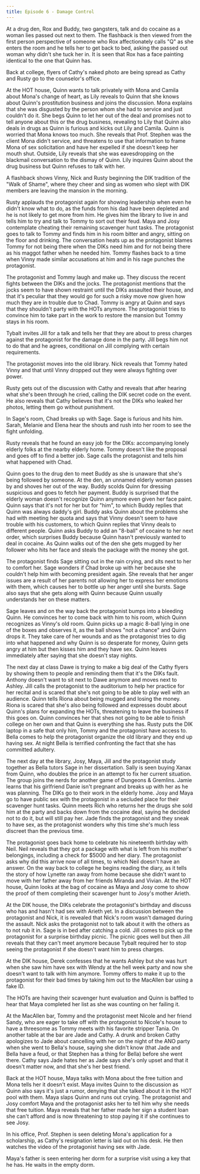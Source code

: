 ```yaml
---
title: Episode 6 - Damage Control
---
```


At a drug den, Rox and Buddy, two gangsters, talk and do cocaine as a woman lies passed out next to them. The flashback is then viewed from the first person perspective of someone who Rox affectionately calls "Q" as she enters the room and he tells her to get back to bed, asking the passed out woman why didn't she tuck her in. It is seen that Rox has a face painting identical to the one that Quinn has.

Back at college, flyers of Cathy's naked photo are being spread as Cathy and Rusty go to the counselor's office.

At the HOT house, Quinn wants to talk privately with Mona and Camila about Mona's change of heart, as Lily reveals to Quinn that she knows about Quinn's prostitution business and joins the discussion. Mona explains that she was disgusted by the person whom she had to service and just couldn't do it. She begs Quinn to let her out of the deal and promises not to tell anyone about this or the drug business, revealing to Lily that Quinn also deals in drugs as Quinn is furious and kicks out Lily and Camila. Quinn is worried that Mona knows too much. She reveals that Prof. Stephen was the client Mona didn't service, and threatens to use that information to frame Mona of sex solicitation and have her expelled if she doesn't keep her mouth shut. Outside, Lily reveals that she was eavesdropping on the blackmail conversation to the dismay of Quinn. Lily inquires Quinn about the drug business but Quinn refuses to talk with her.

A flashback shows Vinny, Nick and Rusty beginning the DIK tradition of the "Walk of Shame", where they cheer and sing as women who slept with DIK members are leaving the mansion in the morning.

Rusty applauds the protagonist again for showing leadership when even he didn't know what to do, as the funds from his dad have been depleted and he is not likely to get more from him. He gives him the library to live in and tells him to try and talk to Tommy to sort out their feud. Maya and Josy contemplate cheating their remaining scavenger hunt tasks. The protagonist goes to talk to Tommy and finds him in his room bitter and angry, sitting on the floor and drinking. The conversation heats up as the protagonist blames Tommy for not being there when the DIKs need him and for not being there as his maggot father when he needed him. Tommy flashes back to a time when Vinny made similar accusations at him and in his rage punches the protagonist.

The protagonist and Tommy laugh and make up. They discuss the recent fights between the DIKs and the jocks. The protagonist mentions that the jocks seem to have shown restraint until the DIKs assaulted their house, and that it's peculiar that they would go for such a risky move now given how much they are in trouble due to Chad. Tommy is angry at Quinn and says that they shouldn't party with the HOTs anymore. The protagonist tries to convince him to take part in the work to restore the mansion but Tommy stays in his room.

Tybalt invites Jill for a talk and tells her that they are about to press charges against the protagonist for the damage done in the party. Jill begs him not to do that and he agrees, conditional on Jill complying with certain requirements.

The protagonist moves into the old library. Nick reveals that Tommy hated Vinny and that until Vinny dropped out they were always fighting over power.

Rusty gets out of the discussion with Cathy and reveals that after hearing what she's been through he cried, calling the DIK secret code on the event. He also reveals that Cathy believes that it's not the DIKs who leaked her photos, letting them go without punishment.

In Sage's room, Chad breaks up with Sage. Sage is furious and hits him. Sarah, Melanie and Elena hear the shouts and rush into her room to see the fight unfolding.

Rusty reveals that he found an easy job for the DIKs: accompanying lonely elderly folks at the nearby elderly home. Tommy doesn't like the proposal and goes off to find a better job. Sage calls the protagonist and tells him what happened with Chad.

Quinn goes to the drug den to meet Buddy as she is unaware that she's being followed by someone. At the den, an unnamed elderly woman passes by and shoves her out of the way. Buddy scolds Quinn for dressing suspicious and goes to fetch her payment. Buddy is surprised that the elderly woman doesn't recognize Quinn anymore even given her face paint. Quinn says that it's not for her but for "him", to which Buddy replies that Quinn was always daddy's girl. Buddy asks Quinn about the problems she had with meeting her quota and says that Vinny doesn't seem to have trouble with his customers, to which Quinn replies that Vinny deals to different people. Quinn asks Buddy to add an "8-ball" of cocaine to her next order, which surprises Buddy because Quinn hasn't previously wanted to deal in cocaine. As Quinn walks out of the den she gets mugged by her follower who hits her face and steals the package with the money she got.

The protagonist finds Sage sitting out in the rain crying, and sits next to her to comfort her. Sage wonders if Chad broke up with her because she couldn't help him with becoming president again. She reveals that her anger issues are a result of her parents not allowing her to express her emotions with them, which causes her to bottle up her anger until she bursts. Sage also says that she gets along with Quinn because Quinn usually understands her on these matters.

Sage leaves and on the way back the protagonist bumps into a bleeding Quinn. He convinces her to come back with him to his room, which Quinn recognizes as Vinny's old room. Quinn picks up a magic 8-ball lying in one of the boxes and observes it, as the ball shows "not a chance" and Quinn drops it. They take care of her wounds and as the protagonist tries to dig into what happened and why Quinn is so desperate for money, Quinn gets angry at him but then kisses him and they have sex. Quinn leaves immediately after saying that she doesn't stay nights.

The next day at class Dawe is trying to make a big deal of the Cathy flyers by showing them to people and reminding them that it's the DIKs fault. Anthony doesn't want to sit next to Dawe anymore and moves next to Ashley. Jill calls the protagonist to the auditorium to help her practice for her recital and is scared that she's not going to be able to play well with an audience. Quinn tells Riona about being mugged and losing the money. Riona is scared that she's also being followed and expresses doubt about Quinn's plans for expanding the HOTs, threatening to leave the business if this goes on. Quinn convinces her that shes not going to be able to finish college on her own and that Quinn is everything she has. Rusty puts the DIK laptop in a safe that only him, Tommy and the protagonist have access to. Bella comes to help the protagonist organize the old library and they end up having sex. At night Bella is terrified confronting the fact that she has committed adultery.

The next day at the library, Josy, Maya, Jill and the protagonist study together as Bella tutors Sage in her dissertation. Sally is seen buying Xanax from Quinn, who doubles the price in an attempt to fix her current situation. The group joins the nerds for another game of Dungeons & Gremlins. Jamie learns that his girlfriend Danie isn't pregnant and breaks up with her as he was planning. The DIKs go to their work in the elderly home. Josy and Maya go to have public sex with the protagonist in a secluded place for their scavenger hunt tasks. Quinn meets Rich who returns her the drugs she sold him at the party and backs down from the cocaine deal, saying he decided not to do it, but will still pay her. Jade finds the protagonist and they sneak to have sex, as the protagonist wonders why this time she's much less discreet than the previous time.

The protagonist goes back home to celebrate his nineteenth birthday with Neil. Neil reveals that they got a package with what is left from his mother's belongings, including a check for $5000 and her diary. The protagonist asks why did this arrive now of all times, to which Neil doesn't have an answer. On the way back to college he begins reading the diary, as it tells the story of how Lynette ran away from home because she didn't want to move with her father away from her friends Miranda and Vivian. At the HOT house, Quinn looks at the bag of cocaine as Maya and Josy come to show the proof of them completing their scavenger hunt to Josy's mother Arieth.

At the DIK house, the DIKs celebrate the protagonist's birthday and discuss who has and hasn't had sex with Arieth yet. In a discussion between the protagonist and Nick, it is revealed that Nick's room wasn't damaged during the assault. Nick asks the protagonist not to talk about it with the others as to not rub it in. Sage is in bed after catching a cold. Jill comes to pick up the protagonist for a surprise birthday picnic. The picnic goes well but then Jill reveals that they can't meet anymore because Tybalt required her to stop seeing the protagonist if she doesn't want him to press charges.

At the DIK house, Derek confesses that he wants Ashley but she was hurt when she saw him have sex with Wendy at the hell week party and now she doesn't want to talk with him anymore. Tommy offers to make it up to the protagonist for their bad times by taking him out to the MacAllen bar using a fake ID.

The HOTs are having their scavenger hunt evaluation and Quinn is baffled to hear that Maya completed her list as she was counting on her failing it.

At the MacAllen bar, Tommy and the protagonist meet Nicole and her friend Sandy, who are eager to take off with the protagonist to Nicole's house to have a threesome as Tommy meets with his favorite stripper Tania. On another table at the bar are Jade and Cathy. A drunk and broken Cathy apologizes to Jade about cancelling with her on the night of the ANO party when she went to Bella's house, saying she didn't know (that Jade and Bella have a feud, or that Stephen has a thing for Bella) before she went there. Cathy says Jade hates her as Jade says she's only upset and that it doesn't matter now, and that she's her best friend.

Back at the HOT house, Maya talks with Mona about the free tuition and Mona tells her it doesn't exist. Maya invites Quinn to the discussion as Quinn also says it's just a rumor, denying that she talked about it in the HOT pool with them. Maya slaps Quinn and runs out crying. The protagonist and Josy comfort Maya and the protagonist asks her to tell him why she needs that free tuition. Maya reveals that her father made her sign a student loan she can't afford and is now threatening to stop paying it if she continues to see Josy.

In his office, Prof. Stephen is seen deleting Mona's application for a scholarship, as Cathy's resignation letter is laid out on his desk. He then watches the video of the protagonist having sex with Jade.

Maya's father is seen entering her dorm for a surprise visit using a key that he has. He waits in the empty dorm.
